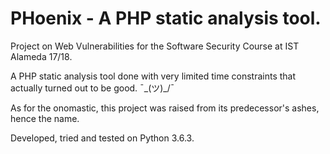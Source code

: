# PHoenix - A PHP static analysis tool.
Project on Web Vulnerabilities for the Software Security Course at IST Alameda 17/18.

A PHP static analysis tool done with very limited time constraints that actually turned out to be good. ¯\_(ツ)_/¯ 

As for the onomastic, this project was raised from its predecessor's ashes, hence the name.

Developed, tried and tested on Python 3.6.3.
